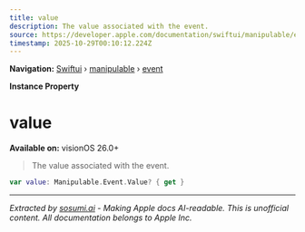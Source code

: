 ```yaml
---
title: value
description: The value associated with the event.
source: https://developer.apple.com/documentation/swiftui/manipulable/event/value-swift.property
timestamp: 2025-10-29T00:10:12.224Z
---
```


**Navigation:** [Swiftui](/documentation/swiftui) › [manipulable](/documentation/swiftui/manipulable) › [event](/documentation/swiftui/manipulable/event)

**Instance Property**

# value

**Available on:** visionOS 26.0+

> The value associated with the event.

```swift
var value: Manipulable.Event.Value? { get }
```

---

*Extracted by [sosumi.ai](https://sosumi.ai) - Making Apple docs AI-readable.*
*This is unofficial content. All documentation belongs to Apple Inc.*
